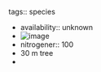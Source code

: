 tags:: species

- availability:: unknown
- ![image](https://ipfs.io/ipfs/QmQ4BBz57LzGvWD85emuX7D3TZsEpsWXU7q6tBT51PEqiR)
- nitrogener:: 100
- 30 m tree
-